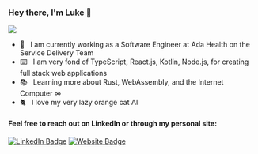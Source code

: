 ### Hey there, I'm Luke 👋

<img src="https://wakatime.com/share/@588d56e4-e8a2-4663-a868-1257add19746/c01e6ff0-e174-47e3-95ed-b473ab97ddb1.svg" height="auto" width="auto">

- 💼&nbsp;&nbsp; I am currently working as a Software Engineer at Ada Health on the Service Delivery Team
- ⌨️&nbsp;&nbsp; I am very fond of TypeScript, React.js, Kotlin, Node.js, for creating full stack web applications
- 📚&nbsp;&nbsp; Learning more about Rust, WebAssembly, and the Internet Computer ∞
- 🐈&nbsp;&nbsp; I love my very lazy orange cat Al

#### Feel free to reach out on LinkedIn or through my personal site: 

[![LinkedIn Badge](https://img.shields.io/badge/-luke--p-blue?style=flat-square&logo=Linkedin&logoColor=white&link=https://www.linkedin.com/in/luke-p/)](https://www.linkedin.com/in/luke-p/) [![Website Badge](https://img.shields.io/badge/-lukepritchard.ca-0d3b73?style=flat-square&logo=website&logoColor=white&link=https://www.lukepritchard.ca/)](https://www.lukepritchard.ca/)

<!--
**luke-pritch/luke-pritch** is a ✨ _special_ ✨ repository because its `README.md` (this file) appears on your GitHub profile.

Here are some ideas to get you started:

- 🔭 I’m currently working on ...
- 🌱 I’m currently learning ...
- 👯 I’m looking to collaborate on ...
- 🤔 I’m looking for help with ...
- 💬 Ask me about ...
- 📫 How to reach me: ...
- 😄 Pronouns: ...
- ⚡ Fun fact: ...
-->
